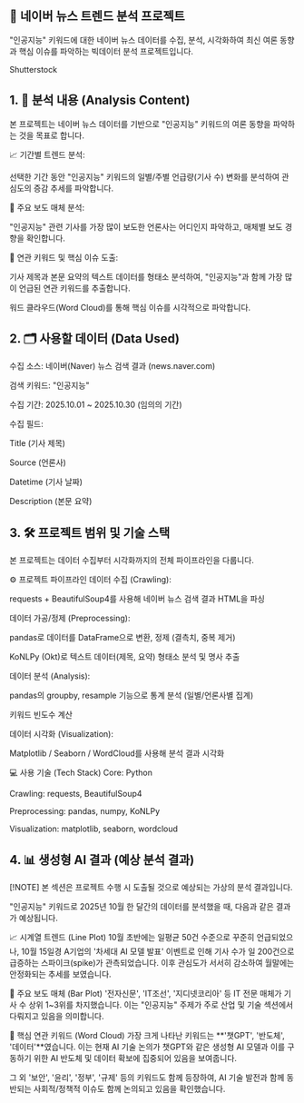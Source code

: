 ## 📰 네이버 뉴스 트렌드 분석 프로젝트
"인공지능" 키워드에 대한 네이버 뉴스 데이터를 수집, 분석, 시각화하여 최신 여론 동향과 핵심 이슈를 파악하는 빅데이터 분석 프로젝트입니다.


Shutterstock
## 1. 🎯 분석 내용 (Analysis Content)
본 프로젝트는 네이버 뉴스 데이터를 기반으로 "인공지능" 키워드의 여론 동향을 파악하는 것을 목표로 합니다.

📈 기간별 트렌드 분석:

선택한 기간 동안 "인공지능" 키워드의 일별/주별 언급량(기사 수) 변화를 분석하여 관심도의 증감 추세를 파악합니다.

🏢 주요 보도 매체 분석:

"인공지능" 관련 기사를 가장 많이 보도한 언론사는 어디인지 파악하고, 매체별 보도 경향을 확인합니다.

🔑 연관 키워드 및 핵심 이슈 도출:

기사 제목과 본문 요약의 텍스트 데이터를 형태소 분석하여, "인공지능"과 함께 가장 많이 언급된 연관 키워드를 추출합니다.

워드 클라우드(Word Cloud)를 통해 핵심 이슈를 시각적으로 파악합니다.

## 2. 🗂️ 사용할 데이터 (Data Used)
수집 소스: 네이버(Naver) 뉴스 검색 결과 (news.naver.com)

검색 키워드: "인공지능"

수집 기간: 2025.10.01 ~ 2025.10.30 (임의의 기간)

수집 필드:

Title (기사 제목)

Source (언론사)

Datetime (기사 날짜)

Description (본문 요약)

## 3. 🛠️ 프로젝트 범위 및 기술 스택
본 프로젝트는 데이터 수집부터 시각화까지의 전체 파이프라인을 다룹니다.

⚙️ 프로젝트 파이프라인
데이터 수집 (Crawling):

requests + BeautifulSoup4를 사용해 네이버 뉴스 검색 결과 HTML을 파싱

데이터 가공/정제 (Preprocessing):

pandas로 데이터를 DataFrame으로 변환, 정제 (결측치, 중복 제거)

KoNLPy (Okt)로 텍스트 데이터(제목, 요약) 형태소 분석 및 명사 추출

데이터 분석 (Analysis):

pandas의 groupby, resample 기능으로 통계 분석 (일별/언론사별 집계)

키워드 빈도수 계산

데이터 시각화 (Visualization):

Matplotlib / Seaborn / WordCloud를 사용해 분석 결과 시각화

💻 사용 기술 (Tech Stack)
Core: Python

Crawling: requests, BeautifulSoup4

Preprocessing: pandas, numpy, KoNLPy

Visualization: matplotlib, seaborn, wordcloud

## 4. 📊 생성형 AI 결과 (예상 분석 결과)
[!NOTE] 본 섹션은 프로젝트 수행 시 도출될 것으로 예상되는 가상의 분석 결과입니다.

"인공지능" 키워드로 2025년 10월 한 달간의 데이터를 분석했을 때, 다음과 같은 결과가 예상됩니다.

📈 시계열 트렌드 (Line Plot)
10월 초반에는 일평균 50건 수준으로 꾸준히 언급되었으나, 10월 15일경 A기업의 '차세대 AI 모델 발표' 이벤트로 인해 기사 수가 일 200건으로 급증하는 스파이크(spike)가 관측되었습니다. 이후 관심도가 서서히 감소하여 월말에는 안정화되는 추세를 보였습니다.


🏢 주요 보도 매체 (Bar Plot)
'전자신문', 'IT조선', '지디넷코리아' 등 IT 전문 매체가 기사 수 상위 1~3위를 차지했습니다. 이는 "인공지능" 주제가 주로 산업 및 기술 섹션에서 다뤄지고 있음을 의미합니다.


🔑 핵심 연관 키워드 (Word Cloud)
가장 크게 나타난 키워드는 **'챗GPT', '반도체', '데이터'**였습니다. 이는 현재 AI 기술 논의가 챗GPT와 같은 생성형 AI 모델과 이를 구동하기 위한 AI 반도체 및 데이터 확보에 집중되어 있음을 보여줍니다.

그 외 '보안', '윤리', '정부', '규제' 등의 키워드도 함께 등장하여, AI 기술 발전과 함께 동반되는 사회적/정책적 이슈도 함께 논의되고 있음을 확인했습니다.
